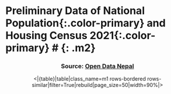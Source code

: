 # Preliminary Data of **National Population**{:.color-primary} and **Housing Census 2021**{:.color-primary} # {: .m2}

### <center>**Source**: [Open Data Nepal](https://opendatanepal.com/dataset/preliminary-data-of-national-population-and-housing-census-2021)</center>

<center>
<|{table}|table|class_name=m1 rows-bordered rows-similar|filter=True|rebuild|page_size=50|width=90%|>
</center>
